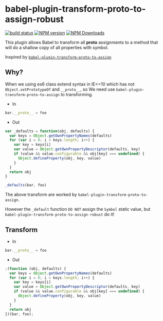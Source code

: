 # babel-plugin-transform-proto-to-assign-robust

[![build status](https://img.shields.io/travis/imcuttle/babel-plugin-transform-proto-to-assign-robust/master.svg?style=flat-square)](https://travis-ci.org/imcuttle/babel-plugin-transform-proto-to-assign-robust)
[![NPM version](https://img.shields.io/npm/v/babel-plugin-transform-proto-to-assign-robust.svg?style=flat-square)](https://www.npmjs.com/package/babel-plugin-transform-proto-to-assign-robust)
[![NPM Downloads](https://img.shields.io/npm/dm/babel-plugin-transform-proto-to-assign-robust.svg?style=flat-square&maxAge=43200)](https://www.npmjs.com/package/babel-plugin-transform-proto-to-assign-robust)

This plugin allows Babel to transform all **proto** assignments to a method that will do a shallow copy of all properties with symbol.

Inspired by [`babel-plugin-transform-proto-to-assign`](https://github.com/babel/babel/tree/6.x/packages/babel-plugin-transform-proto-to-assign)

## Why?

When we using es6 class extend syntax in IE<=10 which has not `Object.setPrototypeOf` and `__proto__`, so We need use `babel-plugin-transform-proto-to-assign` to transforming.

- In

```javascript
bar.__proto__ = foo
```

- Out

```javascript
var _defaults = function(obj, defaults) {
  var keys = Object.getOwnPropertyNames(defaults)
  for (var i = 0; i < keys.length; i++) {
    var key = keys[i]
    var value = Object.getOwnPropertyDescriptor(defaults, key)
    if (value && value.configurable && obj[key] === undefined) {
      Object.defineProperty(obj, key, value)
    }
  }
  return obj
}

_defaults(bar, foo)
```

The above transform are worked by `babel-plugin-transform-proto-to-assign`.

However the `_default` function `DO NOT` assign the `Symbol` static value, but `babel-plugin-transform-proto-to-assign-robust` do it!

## Transform
- In
```javascript
bar.__proto__ = foo
```

- Out
```javascript
;(function (obj, defaults) {
  var keys = Object.getOwnPropertyNames(defaults)
  for (var i = 0; i < keys.length; i++) {
    var key = keys[i]
    var value = Object.getOwnPropertyDescriptor(defaults, key)
    if (value && value.configurable && obj[key] === undefined) {
      Object.defineProperty(obj, key, value)
    }
  }
  return obj
})(bar, foo);
```

